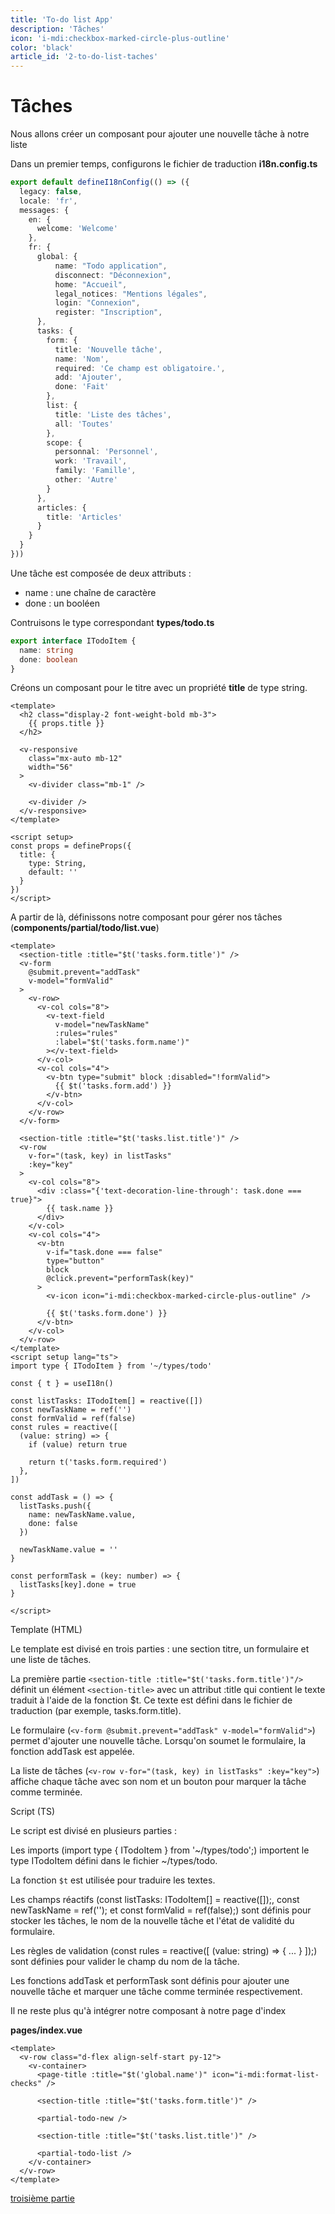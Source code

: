 ```yaml
---
title: 'To-do list App'
description: 'Tâches'
icon: 'i-mdi:checkbox-marked-circle-plus-outline'
color: 'black'
article_id: '2-to-do-list-taches'
---
```


# Tâches

Nous allons créer un composant pour ajouter une nouvelle tâche à notre liste

Dans un premier temps, configurons le fichier de traduction **i18n.config.ts**

```ts [i18n.config.ts]
export default defineI18nConfig(() => ({
  legacy: false,
  locale: 'fr',
  messages: {
    en: {
      welcome: 'Welcome'
    },
    fr: {
      global: {
          name: "Todo application",
          disconnect: "Déconnexion",
          home: "Accueil",
          legal_notices: "Mentions légales",
          login: "Connexion",
          register: "Inscription",
      },
      tasks: {
        form: {
          title: 'Nouvelle tâche',
          name: 'Nom',
          required: 'Ce champ est obligatoire.',
          add: 'Ajouter',
          done: 'Fait'
        },
        list: {
          title: 'Liste des tâches',
          all: 'Toutes'
        },
        scope: {
          personnal: 'Personnel',
          work: 'Travail',
          family: 'Famille',
          other: 'Autre'
        }
      },
      articles: {
        title: 'Articles'
      }
    }
  }
}))
```

Une tâche est composée de deux attributs :
 * name : une chaîne de caractère 
 * done : un booléen

Contruisons le type correspondant **types/todo.ts**

```ts [types/todo.ts]
export interface ITodoItem {
  name: string
  done: boolean
}
```

Créons un composant pour le titre avec un propriété **title** de type string.


```vue [components/page/title.vue]
<template>
  <h2 class="display-2 font-weight-bold mb-3">
    {{ props.title }}
  </h2>

  <v-responsive
    class="mx-auto mb-12"
    width="56"
  >
    <v-divider class="mb-1" />

    <v-divider />
  </v-responsive>
</template>

<script setup>
const props = defineProps({
  title: {
    type: String,
    default: ''
  }
})
</script>
```

A partir de là, définissons notre composant pour gérer nos tâches (**components/partial/todo/list.vue**)

```vue [components/partial/todo/list.vue]
<template>
  <section-title :title="$t('tasks.form.title')" />
  <v-form 
    @submit.prevent="addTask" 
    v-model="formValid"
  >
    <v-row>
      <v-col cols="8">
        <v-text-field
          v-model="newTaskName"
          :rules="rules"
          :label="$t('tasks.form.name')"
        ></v-text-field>
      </v-col>
      <v-col cols="4">
        <v-btn type="submit" block :disabled="!formValid">
          {{ $t('tasks.form.add') }}
        </v-btn>
      </v-col>
    </v-row>
  </v-form>

  <section-title :title="$t('tasks.list.title')" />
  <v-row
    v-for="(task, key) in listTasks"
    :key="key"
  >
    <v-col cols="8">
      <div :class="{'text-decoration-line-through': task.done === true}">
        {{ task.name }}
      </div>
    </v-col>
    <v-col cols="4">
      <v-btn 
        v-if="task.done === false"
        type="button" 
        block
        @click.prevent="performTask(key)"
      >
        <v-icon icon="i-mdi:checkbox-marked-circle-plus-outline" />
      
        {{ $t('tasks.form.done') }}
      </v-btn>
    </v-col>
  </v-row>
</template>
<script setup lang="ts">
import type { ITodoItem } from '~/types/todo'

const { t } = useI18n()

const listTasks: ITodoItem[] = reactive([])
const newTaskName = ref('')
const formValid = ref(false)
const rules = reactive([
  (value: string) => {
    if (value) return true

    return t('tasks.form.required')
  },
])

const addTask = () => {
  listTasks.push({
    name: newTaskName.value,
    done: false
  })

  newTaskName.value = ''
}

const performTask = (key: number) => {
  listTasks[key].done = true
}

</script>
```
Template (HTML)


Le template est divisé en trois parties : une section titre, un formulaire et une liste de tâches.



La première partie `<section-title :title="$t('tasks.form.title')"/>` définit un élément `<section-title>` avec un attribut :title qui contient le texte traduit à l'aide de la fonction $t. Ce texte est défini dans le fichier de traduction (par exemple, tasks.form.title).

Le formulaire (`<v-form @submit.prevent="addTask" v-model="formValid">`) permet d'ajouter une nouvelle tâche. Lorsqu'on soumet le formulaire, la fonction addTask est appelée.

La liste de tâches (`<v-row v-for="(task, key) in listTasks" :key="key">`) affiche chaque tâche avec son nom et un bouton pour marquer la tâche comme terminée.


Script (TS)


Le script est divisé en plusieurs parties :



Les imports (import type { ITodoItem } from '~/types/todo';) importent le type ITodoItem défini dans le fichier ~/types/todo.

La fonction `$t` est utilisée pour traduire les textes.

Les champs réactifs (const listTasks: ITodoItem[] = reactive([]);, const newTaskName = ref(''); et const formValid = ref(false);) sont définis pour stocker les tâches, le nom de la nouvelle tâche et l'état de validité du formulaire.

Les règles de validation (const rules = reactive([ (value: string) => { ... } ]);) sont définies pour valider le champ du nom de la tâche.

Les fonctions addTask et performTask sont définis pour ajouter une nouvelle tâche et marquer une tâche comme terminée respectivement.

Il ne reste plus qu'à intégrer notre composant à notre page d'index

**pages/index.vue**

```vue
<template>
  <v-row class="d-flex align-self-start py-12">
    <v-container>
      <page-title :title="$t('global.name')" icon="i-mdi:format-list-checks" />

      <section-title :title="$t('tasks.form.title')" />

      <partial-todo-new />

      <section-title :title="$t('tasks.list.title')" />
      
      <partial-todo-list />
    </v-container>
  </v-row>
</template>
```

[troisième partie](/blog/article/3-refactor-component)